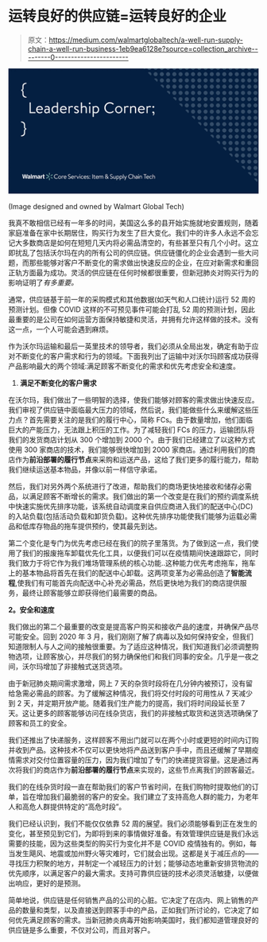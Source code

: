 # 运转良好的供应链=运转良好的企业

> 原文：<https://medium.com/walmartglobaltech/a-well-run-supply-chain-a-well-run-business-1eb9ea6128e?source=collection_archive---------0----------------------->

![](img/ba636789051ee484c072e5b69d8eef5e.png)

(Image designed and owned by Walmart Global Tech)

我真不敢相信已经有一年多的时间，美国这么多的县开始实施就地安置规则，随着家庭准备在家中长期居住，购买行为发生了巨大变化。我们中的许多人永远不会忘记大多数商店是如何在短短几天内将必需品清空的，有些甚至只有几个小时。这立即扰乱了包括沃尔玛在内的所有公司的供应链。供应链僵化的企业会遇到一些大问题，而那些能够对客户不断变化的需求做出快速反应的企业，在应对新需求和重回正轨方面最为成功。灵活的供应链在任何时候都很重要，但新冠肺炎对购买行为的影响证明了*有多重要。*

通常，供应链基于前一年的采购模式和其他数据(如天气和人口统计)运行 52 周的预测计划。但像 COVID 这样的不可预见事件可能会打乱 52 周的预测计划，因此最重要的是公司在如何运营方面保持敏捷和灵活，并拥有允许这样做的技术。没有这一点，一个人可能会遇到麻烦。

作为沃尔玛运输和最后一英里技术的领导者，我们必须从全局出发，确定有助于应对不断变化的客户需求和行为的领域。下面我列出了运输中对沃尔玛顾客成功获得产品影响最大的两个领域:满足顾客不断变化的需求和优先考虑安全和速度。

1.  **满足不断变化的客户需求**

在沃尔玛，我们做出了一些明智的选择，使我们能够对顾客的需求做出快速反应。我们审视了供应链中面临最大压力的领域，然后说，我们能做些什么来缓解这些压力点？首先需要关注的是我们的履行中心，简称 FCs。由于数量增加，他们面临巨大的产能压力，无法跟上积压的工作。为了减轻我们 FCs 的压力，运输团队将我们的发货商店计划从 300 个增加到 2000 个。由于我们已经建立了以这种方式使用 300 家商店的技术，我们能够很快增加到 2000 家商店。通过利用我们的商店作为**前沿部署的履行节点**来采购和运送产品，这给了我们更多的履行能力，帮助我们继续运送基本物品，并像以前一样信守承诺。

然后，我们对另外两个系统进行了改进，帮助我们的商场更快地接收和储存必需品，以满足顾客不断增长的需求。我们做出的第一个改变是在我们的预约调度系统中快速实施优先排序功能，该系统自动调度来自供应商进入我们的配送中心(DC)的入站负载(包括活动负载和卸货负载)。这种优先排序功能使我们能够为运载必需品和低库存物品的拖车提供预约，使其最先到达。

第二个变化是专门为优先考虑已经在我们的院子里落货。为了做到这一点，我们使用了我们的报废拖车卸载优先化工具，以便我们可以在疫情期间快速跟踪它，同时我们致力于将它作为我们堆场管理系统的核心功能..这种能力优先考虑拖车，拖车上的基本物品将首先在我们的配送中心卸载。这两项变革为必需品创造了**智能流程**,使我们有可能首先向配送中心补充必需品，然后更快地为我们的商店提供服务，最终让顾客能够立即获得他们最需要的商品。

**2。安全和速度**

我们做出的第二个最重要的改变是提高客户购买和接收产品的速度，并确保产品尽可能安全。回到 2020 年 3 月，我们刚刚了解了病毒以及如何保持安全，但我们知道限制人与人之间的接触很重要。为了适应这种情况，我们知道我们必须调整购物选项，让顾客放心，并尽我们的努力确保他们和我们同事的安全。几乎是一夜之间，沃尔玛增加了非接触式送货选项。

由于新冠肺炎期间需求激增，网上 7 天的杂货时段将在几分钟内被预订，没有留给急需必需品的顾客。为了缓解这种情况，我们将交付时段的可用性从 7 天减少到 2 天，并定期开放产能。随着我们生产能力的提高，我们将时间段延长至 7 天。这让更多的顾客能够访问在线杂货店，我们的非接触式取货和送货选项确保了顾客和员工的安全。

我们还推出了快递服务，这样顾客不用出门就可以在两个小时或更短的时间内订购并收到产品。这种技术不仅可以更快地将产品送到客户手中，而且还缓解了早期疫情需求对交付位置容量的压力，因为我们增加了专门的快递提货容量。这是通过再次将我们的商店作为**前沿部署的履行节点**来实现的，这些节点离我们的顾客最近。

我们的在线杂货时段一直在帮助我们的客户节省时间，在我们购物时提取他们的订单，旨在增加我们最脆弱的客户的安全。我们建立了支持高危人群的能力，为老年人和高危人群提供特定的“高危时段”。

我们已经认识到，我们不能仅仅依靠 52 周的展望。我们必须能够看到正在发生的变化，甚至预见到它们，为即将到来的事情做好准备。有效管理供应链是我们永远需要的技能，因为这些类型的购买行为变化并不是 COVID 疫情独有的。例如，每当发生飓风、地震或加州野火等灾难时，它们就会出现。这都是关于减压点的——寻找压力积聚的地方，并制定一个减轻压力的计划；能够动态地重新安排货物流的优先顺序，以满足客户的最大需求。支持可靠供应链的技术必须灵活敏捷，以便做出响应，更好的是预测。

简单地说，供应链是任何销售产品的公司的心脏。它决定了在店内、网上销售的产品的数量和类型，以及直接送到顾客手中的产品，正如我们所讨论的，它决定了如何优先满足顾客的需求。当新冠肺炎病毒开始影响美国时，我们都知道管理良好的供应链是多么重要，不仅对公司，而且对客户。